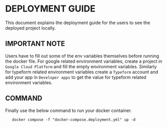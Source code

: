 # DEPLOYMENT GUIDE

This document explains the deployment guide for the users to see the deployed project locally.

## IMPORTANT NOTE 

Users have to fill out some of the env variables themselves before running the docker file.
For google related environment variables, create a project in `Google Cloud Platform` and fill the empty environment variables.
Similarly for typeform related environment variables create a `Typeform` account and add your app in `Developer apps` to get the value for typeform related environment variables.

## COMMAND

 Finally use the below command to run your docker container.

 ```
    docker compose -f "docker-compose.deployment.yml" up -d
 ```